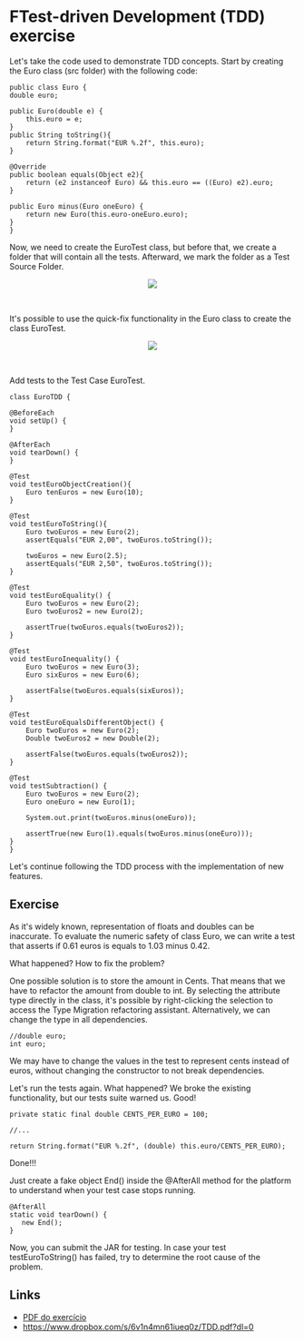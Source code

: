 # FTest-driven Development (TDD) exercise

Let's take the code used to demonstrate TDD concepts. Start by creating the Euro class (src folder) with the following code:
```
public class Euro {
double euro;

public Euro(double e) {
    this.euro = e;
}
public String toString(){
    return String.format("EUR %.2f", this.euro);
}

@Override
public boolean equals(Object e2){
    return (e2 instanceof Euro) && this.euro == ((Euro) e2).euro;
}

public Euro minus(Euro oneEuro) {
    return new Euro(this.euro-oneEuro.euro);
}
}
```

Now, we need to create the EuroTest class, but before that, we create a folder that will contain all the tests. Afterward, we mark the folder as a Test Source Folder.

<p align="center">
  <img src="https://argon7.github.io/TrabalhosES2/EuroTDD/resources/screenProjectStructure.png">
</p>
<br>

It's possible to use the quick-fix functionality in the Euro class to create the class EuroTest.

<p align="center">
  <img src="https://argon7.github.io/TrabalhosES2/EuroTDD/resources/screen.png">
</p>
<br>

Add tests to the Test Case EuroTest.

```
class EuroTDD {

@BeforeEach
void setUp() {
}

@AfterEach
void tearDown() {
}

@Test
void testEuroObjectCreation(){
    Euro tenEuros = new Euro(10);
}

@Test
void testEuroToString(){
    Euro twoEuros = new Euro(2);
    assertEquals("EUR 2,00", twoEuros.toString());

    twoEuros = new Euro(2.5);
    assertEquals("EUR 2,50", twoEuros.toString());
}

@Test
void testEuroEquality() {
    Euro twoEuros = new Euro(2);
    Euro twoEuros2 = new Euro(2);

    assertTrue(twoEuros.equals(twoEuros2));
}

@Test
void testEuroInequality() {
    Euro twoEuros = new Euro(3);
    Euro sixEuros = new Euro(6);

    assertFalse(twoEuros.equals(sixEuros));
}

@Test
void testEuroEqualsDifferentObject() {
    Euro twoEuros = new Euro(2);
    Double twoEuros2 = new Double(2);

    assertFalse(twoEuros.equals(twoEuros2));
}

@Test
void testSubtraction() {
    Euro twoEuros = new Euro(2);
    Euro oneEuro = new Euro(1);

    System.out.print(twoEuros.minus(oneEuro));

    assertTrue(new Euro(1).equals(twoEuros.minus(oneEuro)));
}
}
```
Let's continue following the TDD process with the implementation of new features.

## Exercise
As it's widely known, representation of floats and doubles can be inaccurate. To evaluate the numeric safety of class Euro, we can write a test that asserts if 0.61 euros is equals to 1.03 minus 0.42.

What happened? How to fix the problem?

One possible solution is to store the amount in Cents. That means that we have to refactor the amount from double to int. By selecting the attribute type directly in the class, it's possible by right-clicking the selection to access the Type Migration refactoring assistant. Alternatively, we can change the type in all dependencies.
```
//double euro;
int euro;
```

We may have to change the values in the test to represent cents instead of euros, without changing the constructor to not break dependencies.

Let's run the tests again. What happened? We broke the existing functionality, but our tests suite warned us. Good!

```
private static final double CENTS_PER_EURO = 100;

//...

return String.format("EUR %.2f", (double) this.euro/CENTS_PER_EURO);
```

Done!!!

Just create a fake object End() inside the @AfterAll method for the platform to understand when your test case stops running.

```
@AfterAll
static void tearDown() {
   new End();
}
```

Now, you can submit the JAR for testing. In case your test testEuroToString() has failed, try to determine the root cause of the problem.

## Links

* [PDF do exercício](https://argon7.github.io/TrabalhosES2/EuroTDD/resources/ExEuroTDD.pdf)
* https://www.dropbox.com/s/6v1n4mn61iueq0z/TDD.pdf?dl=0